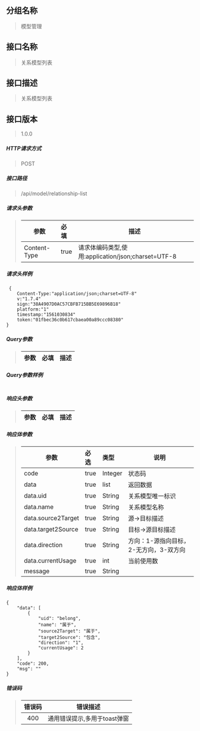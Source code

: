 ## 分组名称
> 模型管理

## 接口名称
> 关系模型列表

## 接口描述
> 关系模型列表

## 接口版本

> 1.0.0

##### HTTP请求方式

> POST

##### 接口路径
> /api/model/relationship-list

##### 请求头参数
> | 参数       | 必填 | 描述            |
> | ---------- | :--- |  --------------- |
> | Content-Type |true|请求体编码类型,使用:application/json;charset=UTF-8|

##### 请求头样例
```
 {
    Content-Type:"application/json;charset=UTF-8"
    v:"1.7.4"
    sign:"38A4907D0AC57CBFB715BB5E69896B18"
    platform:"1"
    timestamp:"1561030834"
    token:"01fbec36c0b617cbaea00a89ccc08380"
}
```

##### Query参数
> | 参数       | 必填 | 描述            |
> | ---------- | :--- |  --------------- |



##### Query参数样例
```

```

##### 响应头参数
> | 参数       | 必填 | 描述            |
> | ---------- | :--- |  --------------- |

##### 响应体参数
> | 参数       | 必选 | 类型 | 说明            |
> | ---------- | :--- | :--- | --------------- |
> | code |true|Integer|状态码|
> | data |true|list|返回数据|
> | data.uid |true|String|关系模型唯一标识|
> | data.name |true|String|关系模型名称|
> | data.source2Target |true|String|源->目标描述|
> | data.target2Source |true|String|目标->源目标描述|
> | data.direction |true|String|方向：1-源指向目标，2-无方向，3-双方向|
> | data.currentUsage |true|int|当前使用数|
> | message |true|String| |


##### 响应体样例
```
{
    "data": [
        {
            "uid": "belong",
            "name": "属于",
            "source2Target": "属于",
            "target2Source": "包含",
            "direction": "1",
            "currentUsage": 2
        }
    ],
    "code": 200,
    "msg": ""
}
```
##### 错误码
> | 错误码      |错误描述|
> | :----------: | :---------------: |
> | 400 |通用错误提示,多用于toast弹窗|